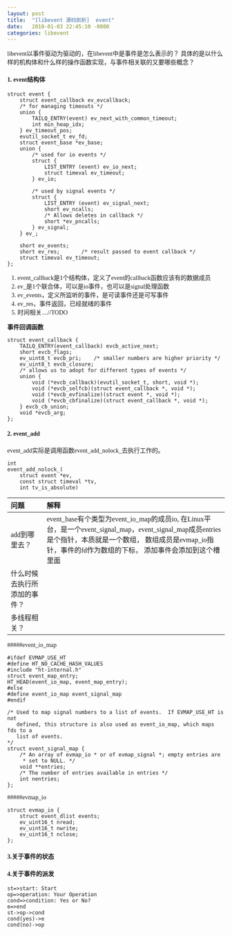 ```yaml
---
layout: post
title:  "[libevent 源码剖析]  event"
date:   2018-01-03 22:45:10 -0800
categories: libevent
---
```


<font face="微软雅黑">

libevent以事件驱动为驱动的，在libevent中是事件是怎么表示的？ 具体的是以什么样的机构体和什么样的操作函数实现，与事件相关联的又要哪些概念？

#### 1. event结构体
```
struct event {
	struct event_callback ev_evcallback;
	/* for managing timeouts */
	union {
		TAILQ_ENTRY(event) ev_next_with_common_timeout;
		int min_heap_idx;
	} ev_timeout_pos;
	evutil_socket_t ev_fd;
	struct event_base *ev_base;
	union {
		/* used for io events */
		struct {
			LIST_ENTRY (event) ev_io_next;
			struct timeval ev_timeout;
		} ev_io;

		/* used by signal events */
		struct {
			LIST_ENTRY (event) ev_signal_next;
			short ev_ncalls;
			/* Allows deletes in callback */
			short *ev_pncalls;
		} ev_signal;
	} ev_;

	short ev_events;
	short ev_res;		/* result passed to event callback */
	struct timeval ev_timeout;
};
```
1. event_callback是1个结构体，定义了event的callback函数应该有的数据成员
2. ev_是1个联合体，可以是io事件，也可以是signal处理函数
3. ev_events，定义所监听的事件，是可读事件还是可写事件
4. ev_res，事件返回，已经就绪的事件
5. 时间相关....//TODO

**事件回调函数**
```
struct event_callback {
	TAILQ_ENTRY(event_callback) evcb_active_next;
	short evcb_flags;
	ev_uint8_t evcb_pri;	/* smaller numbers are higher priority */
	ev_uint8_t evcb_closure;
	/* allows us to adopt for different types of events */
	union {
		void (*evcb_callback)(evutil_socket_t, short, void *);
		void (*evcb_selfcb)(struct event_callback *, void *);
		void (*evcb_evfinalize)(struct event *, void *);
		void (*evcb_cbfinalize)(struct event_callback *, void *);
	} evcb_cb_union;
	void *evcb_arg;
};
```


#### 2. event\_add
event\_add实际是调用函数event_add_nolock_去执行工作的。

```
int
event_add_nolock_(
	struct event *ev,
	const struct timeval *tv,
	int tv_is_absolute)
```

|问题|解释|
|:-|:-|
|add到哪里去？| event_base有个类型为event_io_map的成员io, 在Linux平台，是一个event_signal_map，event_signal_map成员entries是个指针，本质就是一个数组， 数组成员是evmap_io指针，事件的fd作为数组的下标， 添加事件会添加到这个槽里面|
|什么时候去执行所添加的事件？||
|多线程相关？||

#####event_io_map
```
#ifdef EVMAP_USE_HT
#define HT_NO_CACHE_HASH_VALUES
#include "ht-internal.h"
struct event_map_entry;
HT_HEAD(event_io_map, event_map_entry);
#else
#define event_io_map event_signal_map
#endif

/* Used to map signal numbers to a list of events.  If EVMAP_USE_HT is not
   defined, this structure is also used as event_io_map, which maps fds to a
   list of events.
*/
struct event_signal_map {
	/* An array of evmap_io * or of evmap_signal *; empty entries are
	 * set to NULL. */
	void **entries;
	/* The number of entries available in entries */
	int nentries;
};
```

#####evmap_io
```
struct evmap_io {
	struct event_dlist events;
	ev_uint16_t nread;
	ev_uint16_t nwrite;
	ev_uint16_t nclose;
};
```

#### 3.关于事件的状态


#### 4.关于事件的派发

```flow
st=>start: Start
op=>operation: Your Operation
cond=>condition: Yes or No?
e=>end
st->op->cond
cond(yes)->e
cond(no)->op
